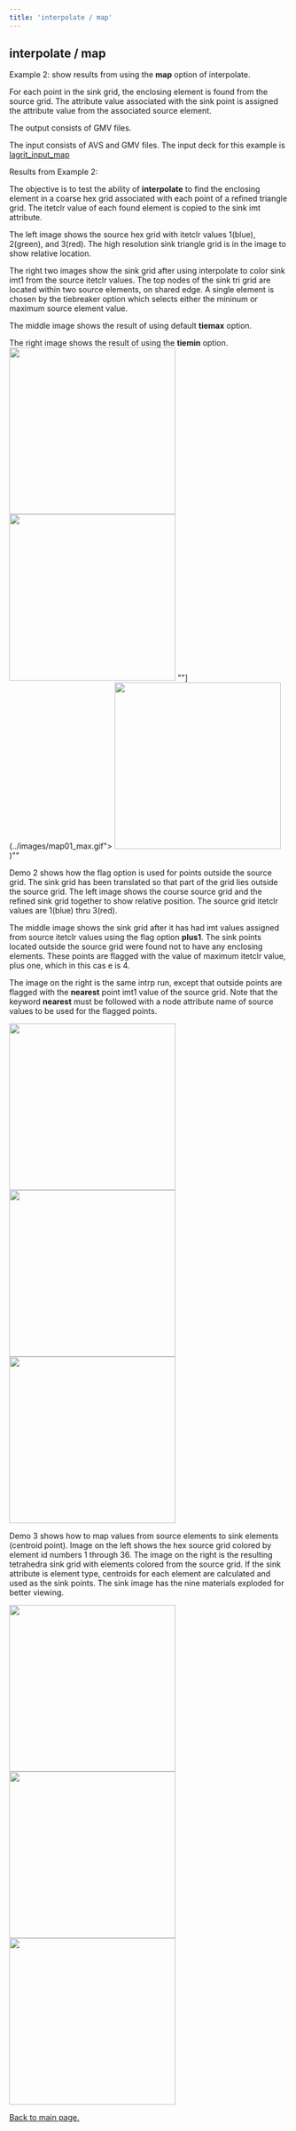 ```yaml
---
title: 'interpolate / map'
---
```


interpolate / map
-----------------

Example 2: show results from using the **map** option of interpolate.


 For each point in the sink grid, the enclosing element is found from
 the source grid. The attribute value associated with the sink point is
 assigned the attribute value from the associated source element.

 The output consists of GMV files.

 The input consists of AVS and GMV files. The input deck for this
 example is [lagrit\_input\_map](lagrit_input_map)


Results from Example 2:


 The objective is to test the ability of **interpolate** to find the
 enclosing element in a coarse hex grid associated with each point of a
 refined triangle grid. The itetclr value of each found element is
 copied to the sink imt attribute.

 The left image shows the source hex grid with itetclr values 1(blue),
 2(green), and 3(red). The high resolution sink triangle grid is in the
 image to show relative location.

 The right two images show the sink grid after using interpolate to
 color sink imt1 from the source itetclr values. The top nodes of the
 sink tri grid are located within two source elements, on shared edge.
 A single element is chosen by the tiebreaker option which selects
 either the mininum or maximum source element value.

 The middle image shows the result of using default **tiemax** option.

 The right image shows the result of using the **tiemin** option.
<img height="300" width="300" src="https://lanl.github.io/LaGriT/assets/images/view_map01_TN.GIF">
<img height="300" width="300" src="https://lanl.github.io/LaGriT/assets/images/map01_max_TN.GIF">
""](../images/map01_max.gif">
<img height="300" width="300" src="https://lanl.github.io/LaGriT/assets/images/map01_min_TN.GIF">)""

 Demo 2 shows how the flag option is used for points outside the source
 grid. The sink grid has been translated so that part of the grid lies
 outside the source grid. The left image shows the course source grid
 and the refined sink grid together to show relative position. The
 source grid itetclr values are 1(blue) thru 3(red).

 The middle image shows the sink grid after it has had imt values
 assigned from source itetclr values using the flag option **plus1**.
 The sink points located outside the source grid were found not to have
 any enclosing elements. These points are flagged with the value of
 maximum itetclr value, plus one, which in this cas e is 4.

 The image on the right is the same intrp run, except that outside
 points are flagged with the **nearest** point imt1 value of the source
 grid. Note that the keyword **nearest** must be followed with a node
 attribute name of source values to be used for the flagged points.

<img height="300" width="300" src="https://lanl.github.io/LaGriT/assets/images/view_map02_TN.GIF">
<img height="300" width="300" src="https://lanl.github.io/LaGriT/assets/images/map02_plus1_TN.GIF">
<img height="300" width="300" src="https://lanl.github.io/LaGriT/assets/images/map02_nearest_TN.GIF">

 Demo 3 shows how to map values from source elements to sink elements
 (centroid point). Image on the left shows the hex source grid colored
 by element id numbers 1 through 36. The image on the right is the
 resulting tetrahedra sink grid with elements colored from the source
 grid. If the sink attribute is element type, centroids for each
 element are calculated and used as the sink points. The sink image has
 the nine materials exploded for better viewing.

<img height="300" width="300" src="https://lanl.github.io/LaGriT/assets/images/map03_src_TN.GIF">
<img height="300" width="300" src="https://lanl.github.io/LaGriT/assets/images/map03_view_TN.GIF">
<img height="300" width="300" src="https://lanl.github.io/LaGriT/assets/images/map03_sink_TN.GIF">



[Back to main page.](commands/main_interpolate.md#DEMOS)

